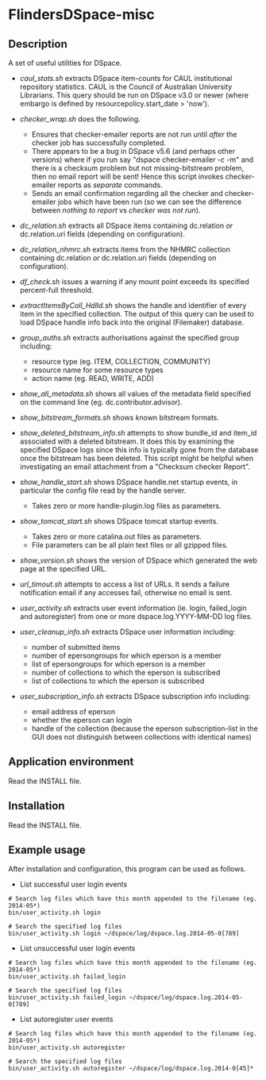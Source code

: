 FlindersDSpace-misc
===================

Description
-----------
A set of useful utilities for DSpace.

- *caul_stats.sh* extracts DSpace item-counts for CAUL institutional
  repository statistics. CAUL is the Council of Australian University
  Librarians.  This query should be run on DSpace v3.0 or newer
  (where embargo is defined by resourcepolicy.start_date > 'now').

- *checker_wrap.sh* does the following.
  * Ensures that checker-emailer reports are not run until *after*
    the checker job has successfully completed.
  * There appears to be a bug in DSpace v5.6 (and perhaps other
    versions) where if you run say "dspace checker-emailer -c -m"
    and there is a checksum problem but not missing-bitstream problem,
    then no email report will be sent! Hence this script invokes
    checker-emailer reports as *separate* commands.
  * Sends an email confirmation regarding all the checker and
    checker-emailer jobs which have been run (so we can see the
    difference between *nothing to report* vs *checker was not run*).

- *dc_relation.sh* extracts all DSpace items containing dc.relation
  *or* dc.relation.uri fields (depending on configuration).

- *dc_relation_nhmrc.sh* extracts items from the NHMRC collection
  containing dc.relation *or* dc.relation.uri fields (depending on
  configuration).

- *df_check.sh* issues a warning if any mount point exceeds its
  specified percent-full threshold.

- *extractItemsByColl_HdlId.sh* shows the handle and identifier of
  every item in the specified collection. The output of this query
  can be used to load DSpace handle info back into the original
  (Filemaker) database.

- *group_auths.sh* extracts authorisations against the specified
  group including:
  * resource type (eg. ITEM, COLLECTION, COMMUNITY)
  * resource name for some resource types
  * action name (eg. READ, WRITE, ADD)

- *show_all_metadata.sh* shows all values of the metadata field
  specified on the command line (eg. dc.contributor.advisor).

- *show_bitstream_formats.sh* shows known bitstream formats.

- *show_deleted_bitstream_info.sh* attempts to show
  bundle_id and item_id associated with a deleted bitstream.
  It does this by examining the specified DSpace logs since
  this info is typically gone from the database once the
  bitstream has been deleted. This script might be helpful
  when investigating an email attachment from a "Checksum
  checker Report".

- *show_handle_start.sh* shows DSpace handle.net startup events,
  in particular the config file read by the handle server.
  * Takes zero or more handle-plugin.log files as parameters.

- *show_tomcat_start.sh* shows DSpace tomcat startup events.
  * Takes zero or more catalina.out files as parameters.
  * File parameters can be all plain text files or all gzipped files.

- *show_version.sh* shows the version of DSpace which generated the
  web page at the specified URL.

- *url_timout.sh* attempts to access a list of URLs. It sends a
  failure notification email if any accesses fail, otherwise no
  email is sent.

- *user_activity.sh* extracts user event information (ie. login, failed_login
  and autoregister) from one or more dspace.log.YYYY-MM-DD log files.

- *user_cleanup_info.sh* extracts DSpace user information including:
  * number of submitted items
  * number of epersongroups for which eperson is a member
  * list of epersongroups for which eperson is a member
  * number of collections to which the eperson is subscribed
  * list of collections to which the eperson is subscribed

- *user_subscription_info.sh* extracts DSpace subscription info including:
  * email address of eperson
  * whether the eperson can login
  * handle of the collection (because the eperson subscription-list in the
    GUI does not distinguish between collections with identical names)

Application environment
-----------------------
Read the INSTALL file.


Installation
------------
Read the INSTALL file.


Example usage
-------------

After installation and configuration, this program can be used as follows.

- List successful user login events
```
# Search log files which have this month appended to the filename (eg. 2014-05*)
bin/user_activity.sh login

# Search the specified log files
bin/user_activity.sh login ~/dspace/log/dspace.log.2014-05-0[789]
```

- List unsuccessful user login events
```
# Search log files which have this month appended to the filename (eg. 2014-05*)
bin/user_activity.sh failed_login

# Search the specified log files
bin/user_activity.sh failed_login ~/dspace/log/dspace.log.2014-05-0[789]
```

- List autoregister user events
```
# Search log files which have this month appended to the filename (eg. 2014-05*)
bin/user_activity.sh autoregister

# Search the specified log files
bin/user_activity.sh autoregister ~/dspace/log/dspace.log.2014-0[45]*
```

